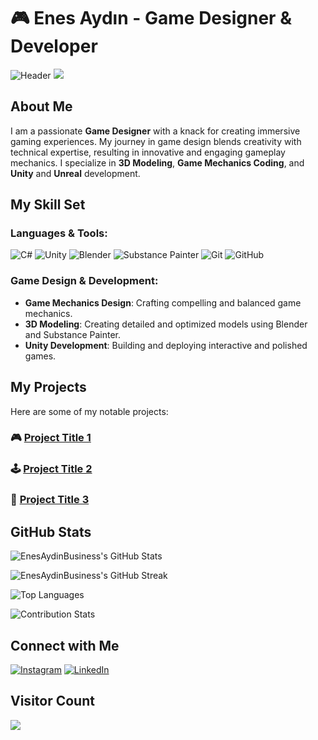 # 🎮 Enes Aydın - Game Designer & Developer

![Header](https://media1.giphy.com/media/v1.Y2lkPTc5MGI3NjExbWQzZml0aGk3NmV6eGJ0cXR0Z3d0cG1semszcXVucGszcWp5MjA3bCZlcD12MV9pbnRlcm5hbF9naWZfYnlfaWQmY3Q9Zw/KuxQiLmoP9ldZHWszC/giphy.webp)
![](https://media2.giphy.com/media/Xc3R3j4KFMvH01ZWaJ/giphy.webp?width=800&height=400)
## About Me
I am a passionate **Game Designer** with a knack for creating immersive gaming experiences. My journey in game design blends creativity with technical expertise, resulting in innovative and engaging gameplay mechanics. I specialize in **3D Modeling**, **Game Mechanics Coding**, and **Unity** and **Unreal** development.

## My Skill Set

### Languages & Tools:
![C#](https://img.shields.io/badge/c%23-%23239120.svg?style=for-the-badge&logo=csharp&logoColor=white)
![Unity](https://img.shields.io/badge/Unity-%23000000.svg?style=for-the-badge&logo=unity&logoColor=white)
![Blender](https://img.shields.io/badge/Blender-%23F5792A.svg?style=for-the-badge&logo=blender&logoColor=white)
![Substance Painter](https://img.shields.io/badge/Substance%20Painter-%23F74E3E.svg?style=for-the-badge&logo=adobe&logoColor=white)
![Git](https://img.shields.io/badge/Git-%23F05032.svg?style=for-the-badge&logo=git&logoColor=white)
![GitHub](https://img.shields.io/badge/GitHub-%23181717.svg?style=for-the-badge&logo=github&logoColor=white)

### Game Design & Development:
- **Game Mechanics Design**: Crafting compelling and balanced game mechanics.
- **3D Modeling**: Creating detailed and optimized models using Blender and Substance Painter.
- **Unity Development**: Building and deploying interactive and polished games.

## My Projects
Here are some of my notable projects:

### 🎮 [Project Title 1](#)


### 🕹️ [Project Title 2](#)


### 🌟 [Project Title 3](#)


## GitHub Stats
![EnesAydinBusiness's GitHub Stats](https://github-readme-stats.vercel.app/api?username=EnesAydinBusiness&theme=dark&hide_border=false&include_all_commits=false&count_private=false)

![EnesAydinBusiness's GitHub Streak](https://github-readme-streak-stats.herokuapp.com/?user=EnesAydinBusiness&theme=dark&hide_border=false)

![Top Languages](https://github-readme-stats.vercel.app/api/top-langs/?username=EnesAydinBusiness&theme=dark&hide_border=false&include_all_commits=false&count_private=false&layout=compact)

![Contribution Stats](https://github-contributor-stats.vercel.app/api?username=EnesAydinBusiness&limit=5&theme=dark&combine_all_yearly_contributions=true)

## Connect with Me
[![Instagram](https://img.shields.io/badge/Instagram-%23E4405F.svg?logo=Instagram&logoColor=white)](https://instagram.com/thecodedrealmm)
[![LinkedIn](https://img.shields.io/badge/LinkedIn-%230077B5.svg?logo=linkedin&logoColor=white)](https://linkedin.com/in/enes-aydin-business)

## Visitor Count
[![](https://visitcount.itsvg.in/api?id=EnesAydinBusiness&icon=2&color=0)](https://visitcount.itsvg.in)
